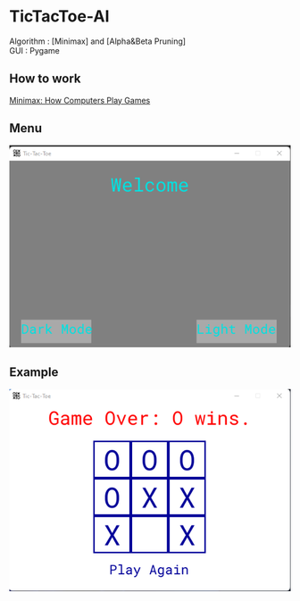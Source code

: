 # TicTacToe-AI

Algorithm : [Minimax] and [Alpha&Beta Pruning]  
GUI : Pygame

## How to work
[Minimax: How Computers Play Games](https://youtu.be/SLgZhpDsrfc)

## Menu
<img src="assets/image/Screenshot_14.png">

## Example
<img src="assets/image/Screenshot_20.png">
